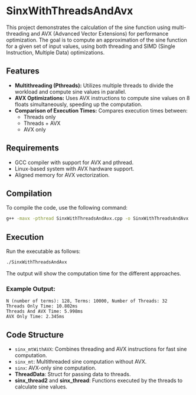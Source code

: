 # SinxWithThreadsAndAvx

This project demonstrates the calculation of the sine function using multi-threading and AVX (Advanced Vector Extensions) for performance optimization. The goal is to compute an approximation of the sine function for a given set of input values, using both threading and SIMD (Single Instruction, Multiple Data) optimizations.

## Features

- **Multithreading (Pthreads):** Utilizes multiple threads to divide the workload and compute sine values in parallel.
- **AVX Optimizations:** Uses AVX instructions to compute sine values on 8 floats simultaneously, speeding up the computation.
- **Comparison of Execution Times:** Compares execution times between:
  - Threads only
  - Threads + AVX
  - AVX only

## Requirements

- GCC compiler with support for AVX and pthread.
- Linux-based system with AVX hardware support.
- Aligned memory for AVX vectorization.

## Compilation

To compile the code, use the following command:

```bash
g++ -mavx -pthread SinxWithThreadsAndAvx.cpp -o SinxWithThreadsAndAvx
```

## Execution

Run the executable as follows:

```bash
./SinxWithThreadsAndAvx
```

The output will show the computation time for the different approaches.

### Example Output:

```
N (number of terms): 128, Terms: 10000, Number of Threads: 32
Threads Only Time: 10.802ms
Threads And AVX Time: 5.998ms
AVX Only Time: 2.345ms
```

## Code Structure

- `sinx_mtWithAVX`: Combines threading and AVX instructions for fast sine computation.
- `sinx_mt`: Multithreaded sine computation without AVX.
- `sinx`: AVX-only sine computation.
- **ThreadData**: Struct for passing data to threads.
- **sinx_thread2** and **sinx_thread**: Functions executed by the threads to calculate sine values.



